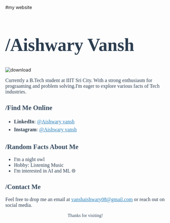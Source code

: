 #my website
<h1 style="font-family: Georgia, serif; ;font-size: 56px; color: #2c3e50;">/Aishwary Vansh</h1>


![download](https://github.com/user-attachments/assets/8105fe79-dfb0-4d83-9460-93eb0e04f162)





<p style="font-family: Georgia, serif; font-size: 16px; color: #2c3e50;">
Currently a B.Tech student at IIIT Sri City. With a strong enthusiasm for prograaming and problem solving.I'm eager to explore various facts of Tech industries.

</p>

<h2 style="font-family: Georgia, serif; color: #34495e;">/Find Me Online </h2>
<ul style="font-family: Georgia, serif; font-size: 16px; color: #2c3e50; line-height: 1.6;">
  
  <li><strong>LinkedIn</strong>: <a href="https://www.linkedin.com/in/aishwary-vansh-095893322/" style="color: #2980b9;">@Aishwary vansh</a></li>
  <li><strong>Instagram</strong>: <a href="https://www.instagram.com/aishwary__vansh?utm_source=qr&igsh=MWlsdTlnMHhoZnZtbQ==/" style="color: #2980b9;">@Aishwary vansh</a></li>
 
</ul>

<h2 style="font-family: Georgia, serif; color: #34495e;">/Random Facts About Me </h2>
<ul style="font-family: Georgia, serif; font-size: 16px; color: #2c3e50;">
  <li>I'm a night owl  🌙</li>
  <li>Hobby: Listening Music </li>
  <li>I'm interested in AI and ML 🌐</li>
</ul>

<h2 style="font-family: Georgia, serif; color: #34495e;">/Contact Me </h2>
<p style="font-family: Georgia, serif; font-size: 16px; color: #2c3e50;">
Feel free to drop me an email at <a href="mailto:vanshaishwary08@gmail.com" style="color: #2980b9;">vanshaishwary08@gmail.com</a> or reach out on social media.
</p>

<p style="font-family: Georgia, serif; text-align: center; color: #34495e;">Thanks for visiting!</p>

